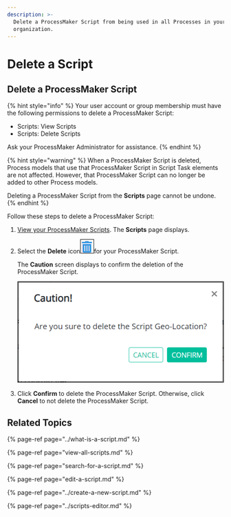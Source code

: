 ```yaml
---
description: >-
  Delete a ProcessMaker Script from being used in all Processes in your
  organization.
---
```


# Delete a Script

## Delete a ProcessMaker Script

{% hint style="info" %}
Your user account or group membership must have the following permissions to delete a ProcessMaker Script:

* Scripts: View Scripts
* Scripts: Delete Scripts

Ask your ProcessMaker Administrator for assistance.
{% endhint %}

{% hint style="warning" %}
When a ProcessMaker Script is deleted, Process models that use that ProcessMaker Script in Script Task elements are not affected. However, that ProcessMaker Script can no longer be added to other Process models.

Deleting a ProcessMaker Script from the **Scripts** page cannot be undone.
{% endhint %}

Follow these steps to delete a ProcessMaker Script:

1. [View your ProcessMaker Scripts](view-all-scripts.md). The **Scripts** page displays.
2. Select the **Delete** icon![](../../../.gitbook/assets/trash-icon-process-modeler-processes.png)for your ProcessMaker Script.

    The **Caution** screen displays to confirm the deletion of the ProcessMaker Script.  

   ![](../../../.gitbook/assets/caution-script-removal-screen-processes.png)

3. Click **Confirm** to delete the ProcessMaker Script. Otherwise, click **Cancel** to not delete the ProcessMaker Script.

## Related Topics

{% page-ref page="../what-is-a-script.md" %}

{% page-ref page="view-all-scripts.md" %}

{% page-ref page="search-for-a-script.md" %}

{% page-ref page="edit-a-script.md" %}

{% page-ref page="../create-a-new-script.md" %}

{% page-ref page="../scripts-editor.md" %}

